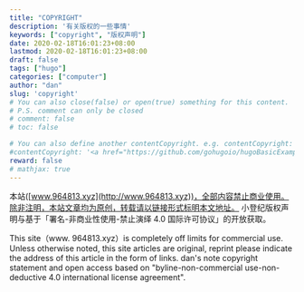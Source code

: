 ```yaml
---
title: "COPYRIGHT"
description: '有关版权的一些事情'
keywords: ["copyright", "版权声明"]
date: 2020-02-18T16:01:23+08:00
lastmod: 2020-02-18T16:01:23+08:00
draft: false
tags: ["hugo"]
categories: ["computer"]
author: "dan"
slug: 'copyright'
# You can also close(false) or open(true) something for this content.
# P.S. comment can only be closed
# comment: false
# toc: false

# You can also define another contentCopyright. e.g. contentCopyright: "This is another copyright."
#contentCopyright: '<a href="https://github.com/gohugoio/hugoBasicExample" rel="noopener" target="_blank">See origin</a>'
reward: false
# mathjax: true
---
```


本站([www.964813.xyz](http://www.964813.xyz))，全部内容禁止商业使用。除非注明，本站文章均为原创，转载请以链接形式标明本文地址。 
小登纪版权声明与基于「署名-非商业性使用-禁止演绎 4.0 国际许可协议」的开放获取。



This site（www. 964813.xyz）is completely off limits for commercial use. Unless otherwise noted, this site articles are original, reprint please indicate the address of this article in the form of links. dan's note copyright statement and open access based on "byline-non-commercial use-non-deductive 4.0 international license agreement".